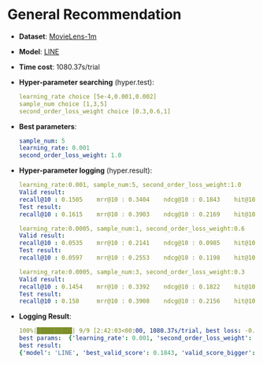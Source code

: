 # General Recommendation

- **Dataset**: [MovieLens-1m](../../md/ml-1m_general.md)

- **Model**: [LINE](https://recbole.io/docs/user_guide/model/general/line.html)

- **Time cost**: 1080.37s/trial

- **Hyper-parameter searching** (hyper.test):

  ```yaml
  learning_rate choice [5e-4,0.001,0.002]
  sample_num choice [1,3,5]
  second_order_loss_weight choice [0.3,0.6,1]
  ```

- **Best parameters**:

  ```yaml
  sample_num: 5  
  learning_rate: 0.001  
  second_order_loss_weight: 1.0
  ```

- **Hyper-parameter logging** (hyper.result):

  ```yaml
  learning_rate:0.001, sample_num:5, second_order_loss_weight:1.0
  Valid result:
  recall@10 : 0.1505    mrr@10 : 0.3404    ndcg@10 : 0.1843    hit@10 : 0.6759    precision@10 : 0.1333
  Test result:
  recall@10 : 0.1615    mrr@10 : 0.3903    ndcg@10 : 0.2169    hit@10 : 0.6915    precision@10 : 0.1596

  learning_rate:0.0005, sample_num:1, second_order_loss_weight:0.6
  Valid result:
  recall@10 : 0.0535    mrr@10 : 0.2141    ndcg@10 : 0.0985    hit@10 : 0.4263    precision@10 : 0.0848
  Test result:
  recall@10 : 0.0597    mrr@10 : 0.2553    ndcg@10 : 0.1198    hit@10 : 0.4489    precision@10 : 0.1002

  learning_rate:0.0005, sample_num:3, second_order_loss_weight:0.3
  Valid result:
  recall@10 : 0.1454    mrr@10 : 0.3392    ndcg@10 : 0.1822    hit@10 : 0.6685    precision@10 : 0.1325
  Test result:
  recall@10 : 0.158     mrr@10 : 0.3908    ndcg@10 : 0.2156    hit@10 : 0.6842    precision@10 : 0.1589
  ```

- **Logging Result**:

  ```yaml
  100%|██████████| 9/9 [2:42:03<00:00, 1080.37s/trial, best loss: -0.1843]
  best params:  {'learning_rate': 0.001, 'second_order_loss_weight': 1.0}
  best result: 
  {'model': 'LINE', 'best_valid_score': 0.1843, 'valid_score_bigger': True, 'best_valid_result': OrderedDict([('recall@10', 0.1505), ('mrr@10', 0.3404), ('ndcg@10', 0.1843), ('hit@10', 0.6759), ('precision@10', 0.1333)]), 'test_result': OrderedDict([('recall@10', 0.1615), ('mrr@10', 0.3903), ('ndcg@10', 0.2169), ('hit@10', 0.6915), ('precision@10', 0.1596)])}
  ```
